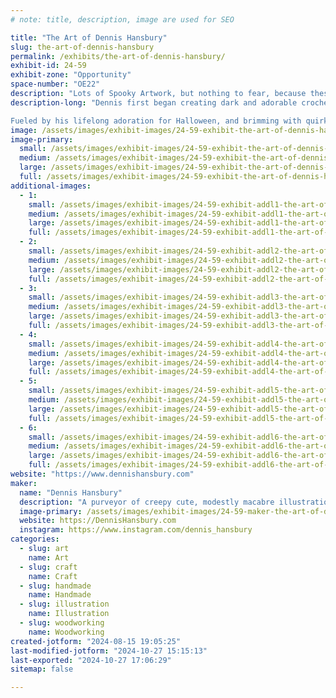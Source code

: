 ```yaml
---
# note: title, description, image are used for SEO

title: "The Art of Dennis Hansbury"
slug: the-art-of-dennis-hansbury
permalink: /exhibits/the-art-of-dennis-hansbury/
exhibit-id: 24-59
exhibit-zone: "Opportunity"
space-number: "OE22"
description: "Lots of Spooky Artwork, but nothing to fear, because these items can be displayed any time of year."
description-long: "Dennis first began creating dark and adorable crocheted animals and undead zombie plushies from his little Arizona apartment in 2005, finding loving homes for them across the world through his first shop on Etsy. As time passed and he moved to Florida, where new passions were ignited – gallery shows and fine art became the focus, but he never stopped incorporating his gloomy, gothic, and gory aesthetic into the  artwork. The passion for creating one-of-a-kind, handmade items would inspire him further, and woodworking soon became a permanent staple in his artwork.

Fueled by his lifelong adoration for Halloween, and brimming with quirky poems that provide a deeper dimension to his work, Dennis continues to bring life to the vast array of untold stories and subtle whispers he carries with him each day."
image: /assets/images/exhibit-images/24-59-exhibit-the-art-of-dennis-hansbury-meworkingcropped-large.jpg
image-primary: 
  small: /assets/images/exhibit-images/24-59-exhibit-the-art-of-dennis-hansbury-meworkingcropped-small.jpg
  medium: /assets/images/exhibit-images/24-59-exhibit-the-art-of-dennis-hansbury-meworkingcropped-medium.jpg
  large: /assets/images/exhibit-images/24-59-exhibit-the-art-of-dennis-hansbury-meworkingcropped-large.jpg
  full: /assets/images/exhibit-images/24-59-exhibit-the-art-of-dennis-hansbury-meworkingcropped-full.jpg
additional-images: 
  - 1:
    small: /assets/images/exhibit-images/24-59-exhibit-addl1-the-art-of-dennis-hansbury-dh-framedfauxfledermauscollection-small.jpg
    medium: /assets/images/exhibit-images/24-59-exhibit-addl1-the-art-of-dennis-hansbury-dh-framedfauxfledermauscollection-medium.jpg
    large: /assets/images/exhibit-images/24-59-exhibit-addl1-the-art-of-dennis-hansbury-dh-framedfauxfledermauscollection-large.jpg
    full: /assets/images/exhibit-images/24-59-exhibit-addl1-the-art-of-dennis-hansbury-dh-framedfauxfledermauscollection-full.jpg
  - 2:
    small: /assets/images/exhibit-images/24-59-exhibit-addl2-the-art-of-dennis-hansbury-dh-house-small.jpg
    medium: /assets/images/exhibit-images/24-59-exhibit-addl2-the-art-of-dennis-hansbury-dh-house-medium.jpg
    large: /assets/images/exhibit-images/24-59-exhibit-addl2-the-art-of-dennis-hansbury-dh-house-large.jpg
    full: /assets/images/exhibit-images/24-59-exhibit-addl2-the-art-of-dennis-hansbury-dh-house-full.jpg
  - 3:
    small: /assets/images/exhibit-images/24-59-exhibit-addl3-the-art-of-dennis-hansbury-dh-pridebats-small.jpg
    medium: /assets/images/exhibit-images/24-59-exhibit-addl3-the-art-of-dennis-hansbury-dh-pridebats-medium.jpg
    large: /assets/images/exhibit-images/24-59-exhibit-addl3-the-art-of-dennis-hansbury-dh-pridebats-large.jpg
    full: /assets/images/exhibit-images/24-59-exhibit-addl3-the-art-of-dennis-hansbury-dh-pridebats-full.jpg
  - 4:
    small: /assets/images/exhibit-images/24-59-exhibit-addl4-the-art-of-dennis-hansbury-dh-seasonalskeletons-small.jpg
    medium: /assets/images/exhibit-images/24-59-exhibit-addl4-the-art-of-dennis-hansbury-dh-seasonalskeletons-medium.jpg
    large: /assets/images/exhibit-images/24-59-exhibit-addl4-the-art-of-dennis-hansbury-dh-seasonalskeletons-large.jpg
    full: /assets/images/exhibit-images/24-59-exhibit-addl4-the-art-of-dennis-hansbury-dh-seasonalskeletons-full.jpg
  - 5:
    small: /assets/images/exhibit-images/24-59-exhibit-addl5-the-art-of-dennis-hansbury-dh-skeletoncoffins-small.jpg
    medium: /assets/images/exhibit-images/24-59-exhibit-addl5-the-art-of-dennis-hansbury-dh-skeletoncoffins-medium.jpg
    large: /assets/images/exhibit-images/24-59-exhibit-addl5-the-art-of-dennis-hansbury-dh-skeletoncoffins-large.jpg
    full: /assets/images/exhibit-images/24-59-exhibit-addl5-the-art-of-dennis-hansbury-dh-skeletoncoffins-full.jpg
  - 6:
    small: /assets/images/exhibit-images/24-59-exhibit-addl6-the-art-of-dennis-hansbury-dh-skeletongroup-small.jpg
    medium: /assets/images/exhibit-images/24-59-exhibit-addl6-the-art-of-dennis-hansbury-dh-skeletongroup-medium.jpg
    large: /assets/images/exhibit-images/24-59-exhibit-addl6-the-art-of-dennis-hansbury-dh-skeletongroup-large.jpg
    full: /assets/images/exhibit-images/24-59-exhibit-addl6-the-art-of-dennis-hansbury-dh-skeletongroup-full.jpg
website: "https://www.dennishansbury.com"
maker: 
  name: "Dennis Hansbury"
  description: "A purveyor of creepy cute, modestly macabre illustrations and handcrafted wooden home décor and artwork. Dennis Hansbury creates one-of-a-kind, hand painted wooden items, stickers, and prints."
  image-primary: /assets/images/exhibit-images/24-59-maker-the-art-of-dennis-hansbury-img-0956-medium.jpeg
  website: https://DennisHansbury.com
  instagram: https://www.instagram.com/dennis_hansbury
categories: 
  - slug: art
    name: Art
  - slug: craft
    name: Craft
  - slug: handmade
    name: Handmade
  - slug: illustration
    name: Illustration
  - slug: woodworking
    name: Woodworking
created-jotform: "2024-08-15 19:05:25"
last-modified-jotform: "2024-10-27 15:15:13"
last-exported: "2024-10-27 17:06:29"
sitemap: false

---
```

